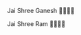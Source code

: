                                                                     
 
Jai Shree Ganesh 👏🏻🌸🌼

Jai Shree Ram 👏🏻🌸🌼
   
